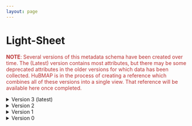 ```yaml
--- 
layout: page 
---
```

# Light-Sheet 

<span style="color:#ba3030"><b>NOTE</b>: Several versions of this metadata schema have been created over time.  The (Latest) version contains most attributes, but there may be some deprecated attributes in the older versions for which data has been collected.  HuBMAP is in the process of creating a reference which combines all of these versions into a single view.  That reference will be available here once completed.</span>

<details markdown="1"><summary> Version 3 (latest) </summary>

## Version 3 (latest) 

| Attribute                                           | Type      | Description                                                                                                                                                                                                                                                                                                                                                                                                                                                                                                                                                                          | Allowable Values                                                          | Required   |
|-----------------------------------------------------|-----------|--------------------------------------------------------------------------------------------------------------------------------------------------------------------------------------------------------------------------------------------------------------------------------------------------------------------------------------------------------------------------------------------------------------------------------------------------------------------------------------------------------------------------------------------------------------------------------------|----------------------------------------------------------------|------------|
| source_storage_duration_value                       | Numeric   | How long was the source material (parent) stored, prior to this sample being processed.                                                                                                                                                                                                                                                                                                                                                                                                                                                                                              |                                                                | True       |
| time_since_acquisition_instrument_calibration_value | Numeric   | The amount of time since the acqusition instrument was last serviced by the vendor. This provides a metric for assessing drift in data capture.                                                                                                                                                                                                                                                                                                                                                                                                                                      |                                                                | False      |
| contributors_path                                   | Textfield | The path to the file with the ORCID IDs for all contributors of this dataset (e.g., "extras/contributors.tsv" or "./contributors.tsv"). This is an internal metadata field that is just used for ingest.                                                                                                                                                                                                                                                                                                                                                                             |                                                                | True       |
| data_path                                           | Textfield | The top level directory containing the raw and/or processed data. For a single dataset upload this might be "." where as for a data upload containing multiple datasets, this would be the directory name for the respective dataset. For instance, if the data is within a directory called "TEST001-RK" use syntax "/TEST001-RK/" for this field. If there are multiple directory levels, use the format "/TEST001-RK/Run1/Pass2" in which "Pass2" is the subdirectory where the single dataset's data is stored. This is an internal metadata field that is just used for ingest. |                                                                | True       |
| is_image_preprocessing_required                    | Allowable Value      | Depending on if the acquisition instrument was a microscope, slide scanner, etc. will indicate whether or not any level of preprocessing was required to assemble the image (e.g., fusing image tiles) .                                                                                                                                                                                                                                                                                                                                                                             | ```Yes``` ```No```                                                           | True       |
| slide_id                                            | Textfield | A unique ID denoting the slide used. This allows users the ability to determine which tissue sections were processed together on the same slide. It is recommended that data providers prefix the ID with the center name, to prevent values overlapping across centers.                                                                                                                                                                                                                                                                                                             |                                                                | False      |
| tiled_image_columns                                 | Numeric   | This is how many columns used in stitching. This is sometimes referred to as the grid size x.                                                                                                                                                                                                                                                                                                                                                                                                                                                                                        |                                                                | False      |
| tiled_image_count                                   | Numeric   | This is the total number of raw (tiled) images captured, that are to be stitched together.                                                                                                                                                                                                                                                                                                                                                                                                                                                                                           |                                                                | False      |
| intended_tile_overlap_percentage                    | Numeric   | The amount of overlap between tiled images. This is the set point, where as during image acquisition there will be slight variations due to stage registration.                                                                                                                                                                                                                                                                                                                                                                                                                      |                                                                | False      |
| dataset_type                                        | Allowable Value      | The specific type of dataset being produced.                                                                                                                                                                                                                                                                                                                                                                                                                                                                                                                                         | ```10X Multiome``` ```2D Imaging Mass Cytometry``` ```ATACseq``` ```Auto-fluorescence``` ```Cell DIVE``` ```CODEX``` ```Confocal``` ```CosMx``` ```CyCIF``` ```DBiT``` ```DESI``` ```Enhanced Stimulated Raman Spectroscopy (SRS)``` ```GeoMx (nCounter)``` ```GeoMx (NGS)``` ```HiFi-Slide``` ```Histology``` ```LC-MS``` ```Light Sheet``` ```MALDI``` ```MERFISH``` ```MIBI``` ```Molecular Cartography``` ```MUSIC``` ```nanoSPLITS``` ```PhenoCycler``` ```Resolve``` ```RNAseq``` ```RNAseq (with probes)``` ```Second Harmonic Generation (SHG)``` ```SIMS``` ```SNARE-seq2``` ```Stereo-seq``` ```Thick section Multiphoton MxIF``` ```Visium (no probes)``` ```Visium (with probes)``` ```Xenium```| True       |
| analyte_class                                       | Allowable Value      | Analytes are the target molecules being measured with the assay.                                                                                                                                                                                                                                                                                                                                                                                                                                                                                                                     |  ```Chromatin``` ```DNA``` ```DNA + RNA``` ```Endogenous fluorophores``` ```Fluorochrome``` ```Lipid``` ```Metabolite``` ```Nucleic acid and protein``` ```Peptide``` ```Polysaccharide``` ```Protein``` ```RNA  ```| True       |
| acquisition_instrument_vendor                       | Allowable Value      | An acquisition instrument is the device that contains the signal detection hardware and signal processing software. Assays generate signals such as light of various intensities or color or signals representing the molecular mass.                                                                                                                                                                                                                                                                                                                                                | ```Akoya Biosciences``` ```Andor``` ```BGI Genomics``` ```Bruker``` ```Cytiva``` ```Evident Scientific (Olympus)``` ```GE Healthcare``` ```Hamamatsu``` ```Huron Digital Pathology``` ```Illumina``` ```In-House``` ```Ionpath``` ```Keyence``` ```Leica Biosystems``` ```Leica Microsystems``` ```Motic``` ```NanoString``` ```Resolve Biosciences``` ```Sciex``` ```Standard BioTools (Fluidigm)``` ```Thermo Fisher Scientific``` ```Zeiss Microscopy``` | True       |
| acquisition_instrument_model                        | Allowable Value      | Manufacturers of an acquisition instrument may offer various versions (models) of that instrument with different features or sensitivities. Differences in features or sensitivities may be relevant to processing or interpretation of the data.                                                                                                                                                                                                                                                                                                                                    | ```Aperio AT2``` ```Aperio CS2``` ```Axio Observer 3``` ```Axio Observer 5``` ```Axio Observer 7``` ```Axio Scan.Z1``` ```BZ-X710``` ```BZ-X800``` ```BZ-X810``` ```CosMx Spatial Molecular Imager``` ```Custom: Multiphoton``` ```Digital Spatial Profiler``` ```DM6 B``` ```DNBSEQ-T7``` ```EVOS M7000``` ```HiSeq 2500``` ```HiSeq 4000``` ```Hyperion Imaging System``` ```IN Cell Analyzer 2200``` ```Lightsheet 7``` ```MALDI timsTOF Flex Prototype``` ```MIBIscope``` ```MoticEasyScan One``` ```NanoZoomer 2.0-HT``` ```NanoZoomer S210``` ```NanoZoomer S360``` ```NanoZoomer S60``` ```NanoZoomer-SQ``` ```NextSeq 2000``` ```NextSeq 500``` ```NextSeq 550``` ```NovaSeq 6000``` ```NovaSeq X``` ```NovaSeq X Plus``` ```Orbitrap Eclipse Tribrid``` ```Orbitrap Fusion Lumos Tribrid``` ```Phenocycler-Fusion 1.0``` ```Phenocycler-Fusion 2.0``` ```PhenoImager Fusion``` ```Q Exactive``` ```Q Exactive HF``` ```Q Exactive UHMR``` ```QTRAP 5500``` ```Resolve Biosciences Molecular Cartography``` ```SCN400``` ```STELLARIS 5``` ```TissueScope LE Slide Scanner``` ```Unknown``` ```VS200 Slide Scanner``` ```Xenium Analyzer``` ```Zyla 4.2 sCMOS``` | True       |
| source_storage_duration_unit                        | Allowable Value      | The time duration unit of measurement                                                                                                                                                                                                                                                                                                                                                                                                                                                                                                                                                | ```hour``` ```month``` ```day``` ```minute``` ```year``` | True       |
| time_since_acquisition_instrument_calibration_unit  | Allowable Value      | The time unit of measurement                                                                                                                                                                                                                                                                                                                                                                                                                                                                                                                                                         |```Column-by-column``` ```Not applicable``` ```Row-by-row``` ```Snake-by-columns``` ```Snake-by-rows``` | False      |
| tile_configuration                                  | Allowable Value      | This is how the tiles are configured for stitching.                                                                                                                                                                                                                                                                                                                                                                                                                                                                                                                                  | ```Column-by-column``` ```Not applicable``` ```Row-by-row``` ```Snake-by-columns``` ```Snake-by-rows``` | False      |
| scan_direction                                      | Allowable Value      | This is the direction of imaging, which is required for stitching.                                                                                                                                                                                                                                                                                                                                                                                                                                                                                                                   | ```Left-and-down``` ```Left-and-up``` ```Not applicable``` ```Right-and-down``` ```Right-and-up``` | False      |
| metadata_schema_id                                  | Textfield | The string that serves as the definitive identifier for the metadata schema version and is readily interpretable by computers for data validation and processing. Example: 22bc762a-5020-419d-b170-24253ed9e8d9                                                                                                                                                                                                                                                                                                                                                                      |                                                                | True       |
| preparation_protocol_doi                            | Textfield      | DOI for the protocols.io page that describes the assay or sample procurment and preparation. For example for an imaging assay, the protocol might include staining of a section through the creation of an OME-TIFF file. In this case the protocol would include any image processing steps required to create the OME-TIFF file. Example: https://dx.doi.org/10.17504/protocols.io.eq2lyno9qvx9/v1                                                                                                                                                                                 |                                                                | True       |
| is_targeted                                        | Allowable Value      | Specifies whether or not a specific molecule(s) is/are targeted for detection/measurement by the assay ("Yes" or "No"). The CODEX analyte is protein.                                                                                                                                                                                                                                                                                                                                                                                                                                | ```Yes``` ```No```                                                            | True       |
| antibodies_path                                     | Textfield | This is the location of the antibodies.tsv file relative to the root of the top level of the upload directory structure. This path should begin with "." and would likely be something like "./extras/antibodies.tsv".                                                                                                                                                                                                                                                                                                                                                               |                                                                | True       |
| parent_sample_id                                    | Textfield | Unique HuBMAP or SenNet identifier of the sample (i.e., block, section or suspension) used to perform this assay. For example, for a RNAseq assay, the parent would be the suspension, whereas, for one of the imaging assays, the parent would be the tissue section. If an assay comes from multiple parent samples then this should be a comma separated list. Example: HBM386.ZGKG.235, HBM672.MKPK.442 or SNT232.UBHJ.322, SNT329.ALSK.102                                                                                                                                      |                                                                | True       |

</details>

<details markdown="1"><summary>Version 2</summary>

## Version 2

| Attribute                     | Type      | Description                                                                                                                                                                                                                                                                                      | Allowable Values   | Required   |
|-------------------------------|-----------|--------------------------------------------------------------------------------------------------------------------------------------------------------------------------------------------------------------------------------------------------------------------------------------------------|-------------------|------------|
| version                       | Allowable Value | Version of the schema to use when validating this metadata.                                                                                                                                                                                                                                      | ['2']             | True       |
| description                   | Textfield | Free-text description of this assay.                                                                                                                                                                                                                                                             |                   | True       |
| donor_id                      | Textfield | HuBMAP Display ID of the donor of the assayed tissue.                                                                                                                                                                                                                                            |                   | True       |
| tissue_id                     | Textfield | HuBMAP Display ID of the assayed tissue.                                                                                                                                                                                                                                                         |                   | True       |
| execution_datetime            | Datetime  | Start date and time of assay, typically a date-time stamped foldergenerated by the acquisition instrument. YYYY-MM-DD hh:mm, where YYYY is the year,MM is the month with leading 0s, and DD is the day with leading 0s, hh is thehour with leading zeros, mm are the minutes with leading zeros. |                   | True       |
| protocols_io_doi              | Textfield | DOI for protocols.io referring to the protocol for this assay.                                                                                                                                                                                                                                   |                   | True       |
| operator                      | Textfield | Name of the person responsible for executing the assay.                                                                                                                                                                                                                                          |                   | True       |
| operator_email                | Textfield | Email address for the operator.                                                                                                                                                                                                                                                                  |                   | True       |
| pi                            | Textfield | Name of the principal investigator responsible for the data.                                                                                                                                                                                                                                     |                   | True       |
| pi_email                      | Textfield | Email address for the principal investigator.                                                                                                                                                                                                                                                    |                   | True       |
| assay_category                | Allowable Value | Each assay is placed into one of the following 4 general categories:generation of images of microscopic entities, identification & quantitation ofmolecules by mass spectrometry, imaging mass spectrometry, and determination ofnucleotide sequence.                                            | ['imaging']       | True       |
| assay_type                    | Allowable Value | The specific type of assay being executed.                                                                                                                                                                                                                                                       | ['Light Sheet']   | True       |
| analyte_class                 | Allowable Value | Analytes are the target molecules being measured with the assay.                                                                                                                                                                                                                                 | ['protein']       | True       |
| is_targeted                   | Allowable Value | Specifies whether or not a specific molecule(s) is/are targeted fordetection/measurement by the assay.                                                                                                                                                                                           | ['Yes','No']                   | True       |
| acquisition_instrument_vendor | Textfield | An acquisition instrument is the device that contains the signal detectionhardware and signal processing software. Assays generate signals such as lightof various intensities or color or signals representing the molecular mass.                                                              |                   | True       |
| acquisition_instrument_model  | Textfield | Manufacturers of an acquisition instrument may offer various versions(models) of that instrument with different features or sensitivities. Differencesin features or sensitivities may be relevant to processing or interpretation ofthe data.                                                   |                   | True       |
| resolution_x_value            | Numeric   | The width of a pixel.                                                                                                                                                                                                                                                                            |                   | True       |
| resolution_x_unit             | Allowable Value | The unit of measurement of the width of a pixel.                                                                                                                                                                                                                                                 | ['nm', 'um']      | False      |
| resolution_y_value            | Numeric   | The height of a pixel                                                                                                                                                                                                                                                                            |                   | True       |
| resolution_y_unit             | Allowable Value | The unit of measurement of the height of a pixel.                                                                                                                                                                                                                                                | ['nm', 'um']      | False      |
| range_z_value                 | Numeric   | The total range of the z axis.                                                                                                                                                                                                                                                                   |                   | True       |
| range_z_unit                  | Allowable Value | The unit of range_z_value.                                                                                                                                                                                                                                                                       | ['nm', 'um']      | False      |
| step_z_value                  | Numeric   | The number of optical sections in z axis range.                                                                                                                                                                                                                                                  |                   | True       |
| increment_z_value             | Numeric   | The distance between sequential optical sections.                                                                                                                                                                                                                                                |                   | True       |
| increment_z_unit              | Allowable Value | The units of increment z value.                                                                                                                                                                                                                                                                  | ['nm', 'um']      | False      |
| number_of_antibodies          | Numeric | Number of antibodies                                                                                                                                                                                                                                                                             |                   | True       |
| number_of_channels            | Numeric | Number of fluorescent channels imaged during each cycle.                                                                                                                                                                                                                                         |                   | True       |
| antibodies_path               | Textfield | Relative path to file with antibody information for this dataset.                                                                                                                                                                                                                                |                   | True       |
| contributors_path             | Textfield | Relative path to file with ORCID IDs for contributors for this dataset.                                                                                                                                                                                                                          |                   | True       |
| data_path                     | Textfield | Relative path to file or directory with instrument data. Downstreamprocessing will depend on filename extension conventions.                                                                                                                                                                     |                   | True       |

</details>

<details markdown="1"><summary>Version 1</summary>

## Version 1

| Attribute                     | Type      | Description                                                                                                                                                                                                                                                                                      | Allowable Values    | Required   |
|-------------------------------|-----------|--------------------------------------------------------------------------------------------------------------------------------------------------------------------------------------------------------------------------------------------------------------------------------------------------|--------------------|------------|
| version                       | Allowable Value | Version of the schema to use when validating this metadata.                                                                                                                                                                                                                                      | ['1']              | True       |
| description                   | Textfield | Free-text description of this assay.                                                                                                                                                                                                                                                             |                    | True       |
| donor_id                      | Textfield | HuBMAP Display ID of the donor of the assayed tissue.                                                                                                                                                                                                                                            |                    | True       |
| tissue_id                     | Textfield | HuBMAP Display ID of the assayed tissue.                                                                                                                                                                                                                                                         |                    | True       |
| execution_datetime            | Datetime  | Start date and time of assay, typically a date-time stamped foldergenerated by the acquisition instrument. YYYY-MM-DD hh:mm, where YYYY is the year,MM is the month with leading 0s, and DD is the day with leading 0s, hh is thehour with leading zeros, mm are the minutes with leading zeros. |                    | True       |
| protocols_io_doi              | Textfield | DOI for protocols.io referring to the protocol for this assay.                                                                                                                                                                                                                                   |                    | True       |
| operator                      | Textfield | Name of the person responsible for executing the assay.                                                                                                                                                                                                                                          |                    | True       |
| operator_email                | Textfield | Email address for the operator.                                                                                                                                                                                                                                                                  |                    | True       |
| pi                            | Textfield | Name of the principal investigator responsible for the data.                                                                                                                                                                                                                                     |                    | True       |
| pi_email                      | Textfield | Email address for the principal investigator.                                                                                                                                                                                                                                                    |                    | True       |
| assay_category                | Allowable Value | Each assay is placed into one of the following 4 general categories:generation of images of microscopic entities, identification & quantitation ofmolecules by mass spectrometry, imaging mass spectrometry, and determination ofnucleotide sequence.                                            | ['imaging']        | True       |
| assay_type                    | Allowable Value | The specific type of assay being executed.                                                                                                                                                                                                                                                       | ['Light Sheet']    | True       |
| analyte_class                 | Allowable Value | Analytes are the target molecules being measured with the assay.                                                                                                                                                                                                                                 | ['protein']        | True       |
| is_targeted                   | Allowable Value | Specifies whether or not a specific molecule(s) is/are targeted fordetection/measurement by the assay.                                                                                                                                                                                           | ['Yes','No']                    | True       |
| acquisition_instrument_vendor | Textfield | An acquisition instrument is the device that contains the signal detectionhardware and signal processing software. Assays generate signals such as lightof various intensities or color or signals representing the molecular mass.                                                              |                    | True       |
| acquisition_instrument_model  | Textfield | Manufacturers of an acquisition instrument may offer various versions(models) of that instrument with different features or sensitivities. Differencesin features or sensitivities may be relevant to processing or interpretation ofthe data.                                                   |                    | True       |
| resolution_x_value            | Numeric   | The width of a pixel.                                                                                                                                                                                                                                                                            |                    | True       |
| resolution_x_unit             | Allowable Value | The unit of measurement of the width of a pixel.                                                                                                                                                                                                                                                 | ['nm', 'um']       | False      |
| resolution_y_value            | Numeric   | The height of a pixel                                                                                                                                                                                                                                                                            |                    | True       |
| resolution_y_unit             | Allowable Value | The unit of measurement of the height of a pixel.                                                                                                                                                                                                                                                | ['nm', 'um']       | False      |
| resolution_z_value            | Numeric   | The distance at which two objects along the detection z-axis can bedistinguished (resolved as 2 objects).                                                                                                                                                                                        |                    | True       |
| resolution_z_unit             | Allowable Value | The unit of distance at which two objects along the detection z-axiscan be distinguished (resolved as 2 objects).                                                                                                                                                                                | ['mm', 'um', 'nm'] | False      |
| number_of_antibodies          | Numeric | Number of antibodies                                                                                                                                                                                                                                                                             |                    | True       |
| number_of_channels            | Numeric | Number of fluorescent channels imaged during each cycle.                                                                                                                                                                                                                                         |                    | True       |
| antibodies_path               | Textfield | Relative path to file with antibody information for this dataset.                                                                                                                                                                                                                                |                    | True       |
| contributors_path             | Textfield | Relative path to file with ORCID IDs for contributors for this dataset.                                                                                                                                                                                                                          |                    | True       |
| data_path                     | Textfield | Relative path to file or directory with instrument data. Downstreamprocessing will depend on filename extension conventions.                                                                                                                                                                     |                    | True       |

</details>

<details markdown="1"><summary>Version 0</summary>

## Version 0

| Attribute                     | Type      | Description                                                                                                                                                                                                                                                                                      | Allowable Values    | Required   |
|-------------------------------|-----------|--------------------------------------------------------------------------------------------------------------------------------------------------------------------------------------------------------------------------------------------------------------------------------------------------|--------------------|------------|
| donor_id                      | Textfield | HuBMAP Display ID of the donor of the assayed tissue.                                                                                                                                                                                                                                            |                    | True       |
| tissue_id                     | Textfield | HuBMAP Display ID of the assayed tissue.                                                                                                                                                                                                                                                         |                    | True       |
| execution_datetime            | Datetime  | Start date and time of assay, typically a date-time stamped foldergenerated by the acquisition instrument. YYYY-MM-DD hh:mm, where YYYY is the year,MM is the month with leading 0s, and DD is the day with leading 0s, hh is thehour with leading zeros, mm are the minutes with leading zeros. |                    | True       |
| protocols_io_doi              | Textfield | DOI for protocols.io referring to the protocol for this assay.                                                                                                                                                                                                                                   |                    | True       |
| operator                      | Textfield | Name of the person responsible for executing the assay.                                                                                                                                                                                                                                          |                    | True       |
| operator_email                | Textfield | Email address for the operator.                                                                                                                                                                                                                                                                  |                    | True       |
| pi                            | Textfield | Name of the principal investigator responsible for the data.                                                                                                                                                                                                                                     |                    | True       |
| pi_email                      | Textfield | Email address for the principal investigator.                                                                                                                                                                                                                                                    |                    | True       |
| assay_category                | Allowable Value | Each assay is placed into one of the following 4 general categories:generation of images of microscopic entities, identification & quantitation ofmolecules by mass spectrometry, imaging mass spectrometry, and determination ofnucleotide sequence.                                            | ['imaging']        | True       |
| assay_type                    | Allowable Value | The specific type of assay being executed.                                                                                                                                                                                                                                                       | ['Light Sheet']    | True       |
| analyte_class                 | Allowable Value | Analytes are the target molecules being measured with the assay.                                                                                                                                                                                                                                 | ['protein']        | True       |
| is_targeted                   | Allowable Value | Specifies whether or not a specific molecule(s) is/are targeted fordetection/measurement by the assay.                                                                                                                                                                                           | ['Yes','No']                    | True       |
| acquisition_instrument_vendor | Textfield | An acquisition instrument is the device that contains the signal detectionhardware and signal processing software. Assays generate signals such as lightof various intensities or color or signals representing the molecular mass.                                                              |                    | True       |
| acquisition_instrument_model  | Textfield | Manufacturers of an acquisition instrument may offer various versions(models) of that instrument with different features or sensitivities. Differencesin features or sensitivities may be relevant to processing or interpretation ofthe data.                                                   |                    | True       |
| resolution_x_value            | Numeric   | The width of a pixel.                                                                                                                                                                                                                                                                            |                    | True       |
| resolution_x_unit             | Allowable Value | The unit of measurement of the width of a pixel.                                                                                                                                                                                                                                                 | ['nm', 'um']       | False      |
| resolution_y_value            | Numeric   | The height of a pixel                                                                                                                                                                                                                                                                            |                    | True       |
| resolution_y_unit             | Allowable Value | The unit of measurement of the height of a pixel.                                                                                                                                                                                                                                                | ['nm', 'um']       | False      |
| resolution_z_value            | Numeric   | The distance at which two objects along the detection z-axis can bedistinguished (resolved as 2 objects).                                                                                                                                                                                        |                    | True       |
| resolution_z_unit             | Allowable Value | The unit of distance at which two objects along the detection z-axiscan be distinguished (resolved as 2 objects).                                                                                                                                                                                | ['mm', 'um', 'nm'] | False      |
| number_of_antibodies          | Numeric | Number of antibodies                                                                                                                                                                                                                                                                             |                    | True       |
| number_of_channels            | Numeric | Number of fluorescent channels imaged during each cycle.                                                                                                                                                                                                                                         |                    | True       |
| antibodies_path               | Textfield | Relative path to file with antibody information for this dataset.                                                                                                                                                                                                                                |                    | True       |
| contributors_path             | Textfield | Relative path to file with ORCID IDs for contributors for this dataset.                                                                                                                                                                                                                          |                    | True       |
| data_path                     | Textfield | Relative path to file or directory with instrument data. Downstreamprocessing will depend on filename extension conventions.                                                                                                                                                                     |                    | True       |

</details>
